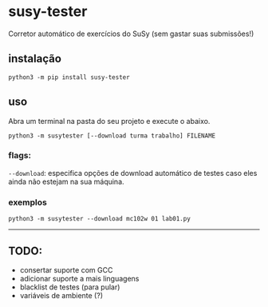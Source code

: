 # susy-tester
Corretor automático de exercícios do SuSy (sem gastar suas submissões!)

## instalação
```
python3 -m pip install susy-tester
```

## uso
Abra um terminal na pasta do seu projeto e execute o abaixo.

```
python3 -m susytester [--download turma trabalho] FILENAME
```

### flags:
```--download```: especifica opções de download automático de testes caso eles ainda não estejam na sua máquina. 

### exemplos
```python3 -m susytester --download mc102w 01 lab01.py```

---

## TODO:
- consertar suporte com GCC
- adicionar suporte a mais linguagens
- blacklist de testes (para pular)
- variáveis de ambiente (?)